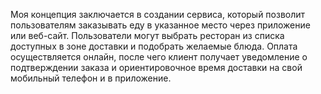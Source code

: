 Моя концепция заключается в создании сервиса, который позволит пользователям заказывать еду в указанное место через приложение или веб-сайт. Пользователи могут выбрать ресторан из списка доступных в зоне доставки и подобрать желаемые блюда. Оплата осуществляется онлайн, после чего клиент получает уведомление о подтверждении заказа и ориентировочное время доставки на свой мобильный телефон и в приложение.
